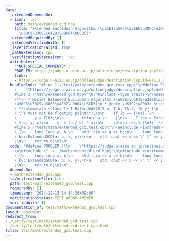 ```yaml
---
data:
  _extendedDependsOn:
  - icon: ':x:'
    path: math/extended_gcd.hpp
    title: "Extended Euclidean Algorithm (\u62E1\u5F35\u30E6\u30FC\u30AF\u30EA\u30C3\
      \u30C9\u306E\u4E92\u9664\u6CD5)"
  _extendedRequiredBy: []
  _extendedVerifiedWith: []
  _isVerificationFailed: true
  _pathExtension: cpp
  _verificationStatusIcon: ':x:'
  attributes:
    '*NOT_SPECIAL_COMMENTS*': ''
    PROBLEM: https://judge.u-aizu.ac.jp/onlinejudge/description.jsp?id=NTL_1_E
    links:
    - https://judge.u-aizu.ac.jp/onlinejudge/description.jsp?id=NTL_1_E
  bundledCode: "#line 1 \"test/math/extended_gcd.test.cpp\"\n#define PROBLEM \\\n\
    \    \"https://judge.u-aizu.ac.jp/onlinejudge/description.jsp?id=NTL_1_E\"\n\n\
    #line 2 \"math/extended_gcd.hpp\"\n\n#include <type_traits>\n\nnamespace ku {\n\
    /**\n * @brief Extended Euclidean Algorithm (\u62E1\u5F35\u30E6\u30FC\u30AF\u30EA\
    \u30C3\u30C9\u306E\u4E92\u9664\u6CD5)\n * @note \u53C2\u8003: https://qiita.com/drken/items/b97ff231e43bce50199a\n\
    \ */\ntemplate <class T> T ExtendedGCD(T a, T b, T& x, T& y) {\n    static_assert(!std::is_floating_point_v<T>,\
    \ \"T must not be floating point\");\n\n    if (b == T(0)) {\n        x = T(1);\n\
    \        y = T(0);\n\n        return a;\n    }\n\n    T res = ExtendedGCD(b, a\
    \ % b, y, x);\n    y -= (a / b) * x;\n\n    return res;\n}\n};  // namespace ku\n\
    #line 5 \"test/math/extended_gcd.test.cpp\"\n\n#include <iostream>\n\nint main()\
    \ {\n    long long a, b;\n    std::cin >> a >> b;\n\n    long long x, y;\n   \
    \ ku::ExtendedGCD(a, b, x, y);\n\n    std::cout << x << \" \" << y << \"\\n\"\
    ;\n\n    return 0;\n}\n"
  code: "#define PROBLEM \\\n    \"https://judge.u-aizu.ac.jp/onlinejudge/description.jsp?id=NTL_1_E\"\
    \n\n#include \"../../math/extended_gcd.hpp\"\n\n#include <iostream>\n\nint main()\
    \ {\n    long long a, b;\n    std::cin >> a >> b;\n\n    long long x, y;\n   \
    \ ku::ExtendedGCD(a, b, x, y);\n\n    std::cout << x << \" \" << y << \"\\n\"\
    ;\n\n    return 0;\n}\n"
  dependsOn:
  - math/extended_gcd.hpp
  isVerificationFile: true
  path: test/math/extended_gcd.test.cpp
  requiredBy: []
  timestamp: '2024-12-15 14:14:20+09:00'
  verificationStatus: TEST_WRONG_ANSWER
  verifiedWith: []
documentation_of: test/math/extended_gcd.test.cpp
layout: document
redirect_from:
- /verify/test/math/extended_gcd.test.cpp
- /verify/test/math/extended_gcd.test.cpp.html
title: test/math/extended_gcd.test.cpp
---
```


